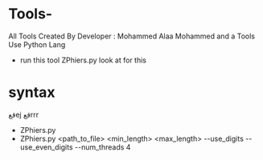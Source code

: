 # Tools-
All Tools Created By Developer : Mohammed Alaa Mohammed and a Tools Use Python Lang

* run this tool ZPhiers.py look at for this

# syntax
قعej
قعrrr
- ZPhiers.py
- ZPhiers.py <path_to_file> <min_length> <max_length> --use_digits --use_even_digits --num_threads 4
